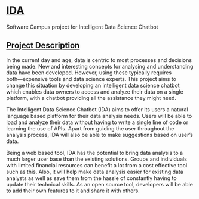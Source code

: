 
# [IDA](https://github.com/dice-group/IDA/)
Software Campus project for Intelligent Data Science Chatbot

## [Project Description](https://softwarecampus.de/en/project/ida-intelligent-data-science-chatbot/)

In the current day and age, data is centric to most processes and decisions being made. New and interesting concepts for analysing and understanding data have been developed. However, using these typically requires both―expensive tools and data science experts. This project aims to change this situation by developing an intelligent data science chatbot which enables data owners to access and analyze their data on a single platform, with a chatbot providing all the assistance they might need.

The Intelligent Data Science Chatbot (IDA) aims to offer its users a natural language based platform for their data analysis needs. 
Users will be able to load and analyze their data without having to write a single line of code or learning the use of APIs. 
Apart from guiding the user throughout the analysis process, IDA will also be able to make suggestions based on user’s data.

Being a web based tool, IDA has the potential to bring data analysis to a much larger user base than the existing solutions. 
Groups and individuals with limited financial resources can benefit a lot from a cost effective tool such as this. 
Also, it will help make data analysis easier for existing data analysts as well as save them from the hassle of constantly having to update their technical skills. 
As an open source tool, developers will be able to add their own features to it and share it with others.
